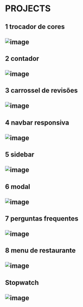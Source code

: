 # PROJECTS

## 1 trocador de cores <br > <br > ![image](https://github.com/luisgomes2002/projects-js/assets/85139913/ed03b570-241d-4869-bf71-09354f2e2e6e)

## 2 contador <br > <br > ![image](https://github.com/luisgomes2002/projects-js/assets/85139913/b7f2744b-531e-4d2f-a488-edf146b9c4ef)

## 3 carrossel de revisões  <br > <br > ![image](https://github.com/luisgomes2002/projects-js/assets/85139913/adac5154-a9f7-4229-9d6a-2557892ef01b)

## 4 navbar responsiva  <br >  <br > ![image](https://github.com/luisgomes2002/projects-js/assets/85139913/18cebf79-978e-4668-8a94-fa770c20d667)

## 5 sidebar <br >  <br > ![image](https://github.com/luisgomes2002/projects-js/assets/85139913/39e45a6b-79c5-4e11-824a-29cb2ca875f3)

## 6 modal <br /> <br /> ![image](https://github.com/luisgomes2002/projects-js/assets/85139913/72f690a6-6c2f-4bac-a2f5-15f844a44513)

## 7 perguntas frequentes <br /> <br /> ![image](https://github.com/luisgomes2002/projects-js/assets/85139913/16e82103-fcc7-4d3d-a9d6-aa7c189f26de)

## 8 menu de restaurante <br /> <br /> ![image](https://github.com/luisgomes2002/projects-js/assets/85139913/17c9c45c-55c9-4f7a-accf-f5d0ea10c749)

## Stopwatch <br /> <br /> ![image](https://github.com/luisgomes2002/projects-js/assets/85139913/e93a9134-4e6c-4c5e-bfde-f6ba74ea1df6)
